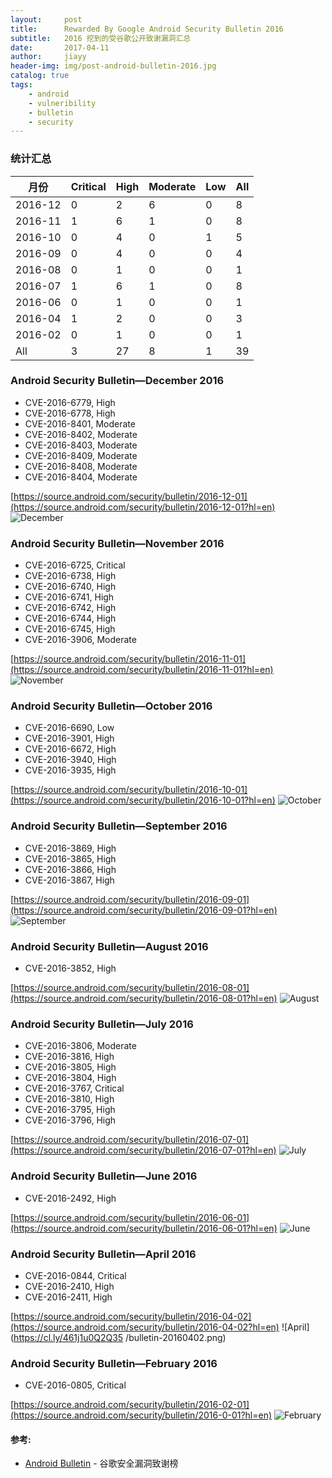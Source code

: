 ```yaml
---
layout:     post
title:      Rewarded By Google Android Security Bulletin 2016
subtitle:   2016 挖到的受谷歌公开致谢漏洞汇总 
date:       2017-04-11
author:     jiayy
header-img: img/post-android-bulletin-2016.jpg
catalog: true
tags:
    - android
    - vulneribility
    - bulletin
    - security
---
```


### 统计汇总

<table><thead>
<tr>
<th>月份</th>
<th>Critical</th>
<th>High</th>
<th>Moderate</th>
<th>Low</th>
<th>All</th>
</tr>
</thead><tbody>
<tr>
<td>2016-12</td>
<td>0</td>
<td>2</td>
<td>6</td>
<td>0</td>
<td>8</td>
</tr>
<tr>
<td>2016-11</td>
<td>1</td>
<td>6</td>
<td>1</td>
<td>0</td>
<td>8</td>
</tr>
<tr>
<td>2016-10</td>
<td>0</td>
<td>4</td>
<td>0</td>
<td>1</td>
<td>5</td>
</tr>
<tr>
<td>2016-09</td>
<td>0</td>
<td>4</td>
<td>0</td>
<td>0</td>
<td>4</td>
</tr>
<tr>
<td>2016-08</td>
<td>0</td>
<td>1</td>
<td>0</td>
<td>0</td>
<td>1</td>
</tr>
<tr>
<td>2016-07</td>
<td>1</td>
<td>6</td>
<td>1</td>
<td>0</td>
<td>8</td>
</tr>
<tr>
<td>2016-06</td>
<td>0</td>
<td>1</td>
<td>0</td>
<td>0</td>
<td>1</td>
</tr>
<tr>
<td>2016-04</td>
<td>1</td>
<td>2</td>
<td>0</td>
<td>0</td>
<td>3</td>
</tr>
<tr>
<td>2016-02</td>
<td>0</td>
<td>1</td>
<td>0</td>
<td>0</td>
<td>1</td>
</tr>
<tr>
<td>All</td>
<td>3</td>
<td>27</td>
<td>8</td>
<td>1</td>
<td>39</td>
</tr>
</tbody></table>


### Android Security Bulletin—December 2016

* CVE-2016-6779, High
* CVE-2016-6778, High
* CVE-2016-8401, Moderate
* CVE-2016-8402, Moderate
* CVE-2016-8403, Moderate
* CVE-2016-8409, Moderate
* CVE-2016-8408, Moderate
* CVE-2016-8404, Moderate

[https://source.android.com/security/bulletin/2016-12-01](https://source.android.com/security/bulletin/2016-12-01?hl=en)
![December](https://cl.ly/0j3E37474018/bulletin-20161201.png)

### Android Security Bulletin—November 2016

* CVE-2016-6725, Critical
* CVE-2016-6738, High 
* CVE-2016-6740, High 
* CVE-2016-6741, High 
* CVE-2016-6742, High 
* CVE-2016-6744, High 
* CVE-2016-6745, High 
* CVE-2016-3906, Moderate

[https://source.android.com/security/bulletin/2016-11-01](https://source.android.com/security/bulletin/2016-11-01?hl=en)
![November](https://cl.ly/2X2J0Z2O3w2H/bulletin-20161101.png)

### Android Security Bulletin—October 2016

* CVE-2016-6690, Low
* CVE-2016-3901, High 
* CVE-2016-6672, High 
* CVE-2016-3940, High 
* CVE-2016-3935, High

[https://source.android.com/security/bulletin/2016-10-01](https://source.android.com/security/bulletin/2016-10-01?hl=en)
![October](https://cl.ly/0T2r250n250S/bulletin-20161001.png)

### Android Security Bulletin—September 2016

* CVE-2016-3869, High 
* CVE-2016-3865, High 
* CVE-2016-3866, High 
* CVE-2016-3867, High

[https://source.android.com/security/bulletin/2016-09-01](https://source.android.com/security/bulletin/2016-09-01?hl=en)
![September](https://cl.ly/3A0z162I3g27/bulletin-20160901.png)

### Android Security Bulletin—August 2016

* CVE-2016-3852, High

[https://source.android.com/security/bulletin/2016-08-01](https://source.android.com/security/bulletin/2016-08-01?hl=en)
![August](https://cl.ly/0W36063P1m3j/bulletin-20160801.png)

### Android Security Bulletin—July 2016

* CVE-2016-3806, Moderate
* CVE-2016-3816, High 
* CVE-2016-3805, High 
* CVE-2016-3804, High 
* CVE-2016-3767, Critical
* CVE-2016-3810, High 
* CVE-2016-3795, High 
* CVE-2016-3796, High

[https://source.android.com/security/bulletin/2016-07-01](https://source.android.com/security/bulletin/2016-07-01?hl=en)
![July](https://cl.ly/2h3x161o3U35/bulletin-20160701.png)

### Android Security Bulletin—June 2016

* CVE-2016-2492, High

[https://source.android.com/security/bulletin/2016-06-01](https://source.android.com/security/bulletin/2016-06-01?hl=en)
![June](https://cl.ly/152G0O0t1W2p/bulletin-20160601.png)

### Android Security Bulletin—April 2016

* CVE-2016-0844, Critical
* CVE-2016-2410, High
* CVE-2016-2411, High

[https://source.android.com/security/bulletin/2016-04-02](https://source.android.com/security/bulletin/2016-04-02?hl=en)
![April](https://cl.ly/461j1u0Q2Q35 /bulletin-20160402.png)

### Android Security Bulletin—February 2016

* CVE-2016-0805, Critical

[https://source.android.com/security/bulletin/2016-02-01](https://source.android.com/security/bulletin/2016-0-01?hl=en)
![February](https://cl.ly/1Z3J1i0N1X3x/bulletin-20160201.png)



#### 参考:

- [Android Bulletin](https://source.android.com/security/bulletin/) - 谷歌安全漏洞致谢榜
